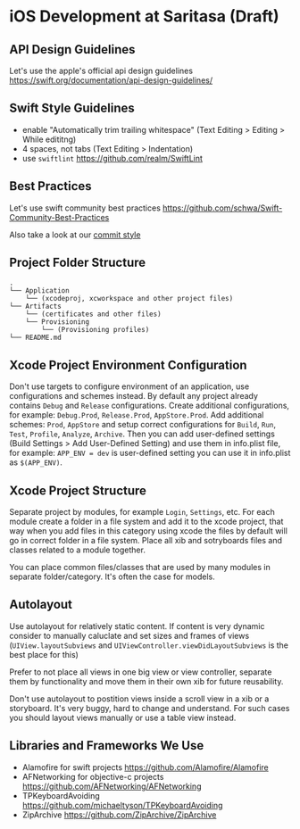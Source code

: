 # iOS Development at Saritasa (Draft)

## API Design Guidelines

Let's use the apple's official api design guidelines https://swift.org/documentation/api-design-guidelines/

## Swift Style Guidelines

- enable "Automatically trim trailing whitespace" (Text Editing > Editing > While edititng)
- 4 spaces, not tabs (Text Editing > Indentation)
- use `swiftlint` https://github.com/realm/SwiftLint

## Best Practices

Let's use swift community best practices https://github.com/schwa/Swift-Community-Best-Practices

Also take a look at our [commit style](commit-style.md)

## Project Folder Structure

```
.
└── Application
    └── (xcodeproj, xcworkspace and other project files)
└── Artifacts
    └── (certificates and other files)
    └── Provisioning
        └── (Provisioning profiles)
└── README.md
```

## Xcode Project Environment Configuration

Don't use targets to configure environment of an application, use configurations and schemes instead. By default any project already contains `Debug` and `Release` configurations. Create additional configurations, for example: `Debug.Prod`, `Release.Prod`, `AppStore.Prod`. Add additional schemes: `Prod`, `AppStore` and setup correct configurations for `Build`, `Run`, `Test`, `Profile`, `Analyze`, `Archive`. Then you can add user-defined settings (Build Settings > Add User-Defined Setting) and use them in info.plist file, for example: `APP_ENV = dev` is user-defined setting you can use it in info.plist as `$(APP_ENV)`.

## Xcode Project Structure

Separate project by modules, for example `Login`, `Settings`, etc. For each module create a folder in a file system and add it to the xcode project, that way when you add files in this category using xcode the files by default will go in correct folder in a file system. Place all xib and sotryboards files and classes related to a module together.

You can place common files/classes that are used by many modules in separate folder/category. It's often the case for models.

## Autolayout

Use autolayout for relatively static content. If content is very dynamic consider to manually caluclate and set sizes and frames of views (`UIView.layoutSubviews` and `UIViewController.viewDidLayoutSubviews` is the best place for this)

Prefer to not place all views in one big view or view controller, separate them by functionality and move them in their own xib for future reusability.

Don't use autolayout to postition views inside a scroll view in a xib or a storyboard. It's very buggy, hard to change and understand. For such cases you should layout views manually or use a table view instead.

## Libraries and Frameworks We Use

- Alamofire for swift projects https://github.com/Alamofire/Alamofire
- AFNetworking for objective-c projects https://github.com/AFNetworking/AFNetworking
- TPKeyboardAvoiding https://github.com/michaeltyson/TPKeyboardAvoiding
- ZipArchive https://github.com/ZipArchive/ZipArchive
